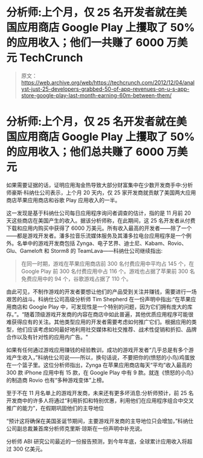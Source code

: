 # 分析师:上个月，仅 25 名开发者就在美国应用商店 Google Play 上攫取了 50%的应用收入；他们一共赚了 6000 万美元 TechCrunch

> 原文：<https://web.archive.org/web/https://techcrunch.com/2012/12/04/analyst-just-25-developers-grabbed-50-of-app-revenues-on-u-s-app-store-google-play-last-month-earning-60m-between-them/>

# 分析师:上个月，仅 25 名开发者就在美国应用商店 Google Play 上攫取了 50%的应用收入；他们总共赚了 6000 万美元

如果需要证据的话，证明应用淘金热导致大部分财富集中在少数开发商手中:分析师豪斯·科纳仕公司表示，上个月 20 天内，仅 25 家开发商就贡献了美国两大应用商店苹果应用商店和谷歌 Play 应用收入的一半。

这一发现是基于科纳仕公司每日应用程序询问者调查的估计，指的是 11 月前 20 天这些商店在美国产生的收入。据该分析师称，在此期间，这 25 名开发者从付费下载和应用内购买中获得了 6000 万美元。所有收入最高的开发者——除了一个——都是游戏开发者。潘多拉音乐流媒体服务及其潘多拉电台应用程序是一个例外。名单中的游戏开发商包括 Zynga、电子艺界、迪士尼、Kabam、Rovio、Glu、Gameloft 和 Storm8 的 TeamLava——科纳仕公司继续指出:

> 在同一时期，游戏在苹果应用商店前 300 名付费应用中平均占 145 个，在 Google Play 前 300 名付费应用中占 116 个。游戏也占据了苹果前 300 名免费应用中的 94 个，谷歌游戏占据了 110 个。

由此可见，不制作游戏的开发者要想让他们的产品受到关注并赚钱，需要进行一场艰苦的战斗。科纳仕公司高级分析师 Tim Shepherd 在一份声明中指出:“在苹果应用商店和 Google Play 中，可发现性是一个特别的问题，因为它们拥有庞大的库存。”。“随着顶级游戏开发商的内容在商店中如此普遍，其他优质应用程序可能很难获得应有的关注。其他类型应用的开发者需要考虑如何推广它们。根据应用的类型，他们应该考虑如何最好地利用社交媒体和社交推荐、战术性促销和折扣、品牌合作以及有针对性的应用内广告。"

如果有任何通过游戏应用赚钱的经验教训，成功的游戏开发者“几乎总是有多个游戏产生收入，”科纳仕公司说——所以，换句话说，不要把你的(愤怒的小鸟)鸡蛋放在一个篮子里。这位分析师指出，Zynga 在苹果应用商店每天“平均”收入最高的 300 款 iPhone 应用中有 15 款，在 Google Play 中有 9 款。就连《愤怒的小鸟》的制造商 Rovio 也有“多种游戏变体”上榜。

至于不在 11 月名单上的游戏开发商，未来还有更多坏消息:分析师预计，前 25 名开发商中的许多人将通过“利用折扣和特别优惠，利用他们在应用程序组合中交叉推广的能力”，在假期巩固他们的主导地位

“预计这将确保在美国圣诞节期间，主要游戏开发商的主导地位只会增加，”科纳仕公司副总裁兼首席分析师克里斯·琼斯在一份声明中补充说。

分析师 ABI 研究公司最近的一份报告预测，到今年年底，全球累计应用收入将超过 300 亿美元。